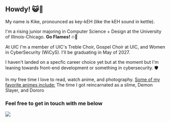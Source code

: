 ## Howdy! 😺👋
My name is Kike, pronounced as key-kEH (like the kEH sound in kettle). 



I'm a rising junior majoring in Computer Science + Design at the University of Illinois-Chicago. **Go Flames!** 🔥🐲 

At UIC I'm a member of UIC's Treble Choir, Gospel Choir at UIC, and Women in CyberSecurity (WiCyS). I'll be graduating in May of 2027.

<!-- ### Languages and Tools: -->
<!-- c/c++ logos, python, java, figma, ps, illustator, lrc, id -->

I haven't landed on a specfic career choice yet but at the moment but I'm leaning towards front-end development or something in cybersecurity. 🛡️

In my free time I love to read, watch anime, and photography. <ins>Some of my favorite animes include:</ins> The time I got reincarnated as a slime, Demon Slayer, and Dororo

### Feel free to get in touch with me below
<a href= "https://www.linkedin.com/in/kike-idris-420988287/"><img src = "https://img.shields.io/badge/LinkedIn-0077B5?style=for-the-badge&logo=linkedin&logoColor=white"> </a>

<!--
**kidri2/kidri2** is a ✨ _special_ ✨ repository because its `README.md` (this file) appears on your GitHub profile.

Here are some ideas to get you started:

- 🔭 I’m currently working on ...
- 🌱 I’m currently learning ...
- 👯 I’m looking to collaborate on ...
- 🤔 I’m looking for help with ...
- 💬 Ask me about ...
- 📫 How to reach me: ...
- 😄 Pronouns: ...
- ⚡ Fun fact: ...
-->
